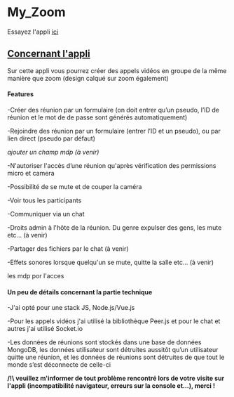 # My_Zoom

Essayez l'appli <a href="https://shrouded-mesa-57032.herokuapp.com/" target="_blank">ici</a>

<h2><u>Concernant l'appli</u></h2>
<p>Sur cette appli vous pourrez créer des appels vidéos en groupe de la même manière que zoom (design calqué sur zoom également)</p>
<h4>Features</h4>
<p>-Créer des réunion par un formulaire (on doit entrer qu’un pseudo, l’ID de réunion et le mot de de passe sont générés automatiquement)</p>
<p>-Rejoindre des réunion par un formulaire (entrer l’ID et un pseudo),  ou par lien direct (pseudo par défaut)

<i>ajouter un champ mdp (à venir)</i>
<br /></p>
<p>-N'autoriser l'accès d’une réunion qu'après vérification des permissions micro et camera</p>
<p>-Possibilité de se mute et de couper la caméra</p>
<p>-Voir tous les participants</p>
<p>-Communiquer via un chat</p>
<p>-Droits admin à l'hôte de la réunion. Du genre expulser des gens, les mute etc... (à venir)</p>
<p>-Partager des fichiers par le chat (à venir)</p>
<p>-Effets sonores lorsque quelqu'un se mute, quitte la salle etc... (à venir)</p>
<p> les mdp por l'acces</p>

<h4>Un peu de détails concernant la partie technique</h4>
<p>-J'ai opté pour une stack JS, Node.js/Vue.js</p>
<p>-Pour les appels vidéos j'ai utilisé la bibliothèque Peer.js et pour le chat et autres j'ai utilisé Socket.io</p>
<p>-Les données de réunions sont stockés dans une base de données MongoDB, les données utilisateur sont détruites aussitôt qu’un utilisateur quitte une réunion, et les données de réunions sont détruites de que tout le monde s’est déconnecte de celle-ci</p>

<b>/!\ veuillez m'informer de tout problème rencontré lors de votre visite sur l'appli (incompatibilité navigateur, erreurs sur la console et…), merci !</b>

